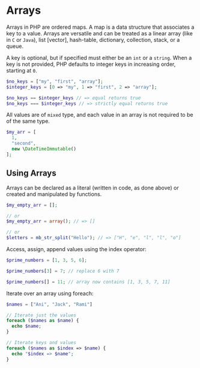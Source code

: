 # Arrays

Arrays in PHP are ordered maps.
A map is a data structure that associates a key to a value.
Arrays are versatile and can be treated as a linear array (like in `C` or `Java`), list [vector], hash-table, dictionary, collection, stack, or a queue.

A key is optional, but if specified must either be an `int` or a `string`.
When a key is not provided, PHP defaults to integer keys in increasing order, starting at `0`.

```php
$no_keys = ["my", "first", "array"];
$integer_keys = [0 => "my", 1 => "first", 2 => "array"];

$no_keys == $integer_keys // => equal returns true
$no_keys === $integer_keys // => strictly equal returns true
```

All values are of `mixed` type, and each value in an array is not required to be of the same type.

```php
$my_arr = [
  1,
  "second",
  new \DateTimeImmutable()
];
```

## Using Arrays

Arrays can be declared as a literal (written in code, as done above) or created and manipulated by functions.

```php
$my_empty_arr = [];

// or
$my_empty_arr = array(); // => []

// or
$letters = mb_str_split("Hello"); // => ["H", "e", "l", "l", "o"] 
```

Access, assign, append values using the index operator:

```php
$prime_numbers = [1, 3, 5, 6];

$prime_numbers[3] = 7; // replace 6 with 7

$prime_numbers[] = 11; // array now contains [1, 3, 5, 7, 11]
```

Iterate over an array using foreach:

```php
$names = ["Ani", "Jack", "Rami"]

// Iterate just the values
foreach ($names as $name) {
  echo $name;
}

// Iterate keys and values
foreach ($names as $index => $name) {
  echo "$index => $name";
}
```
